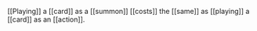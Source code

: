 [[Playing]] a [[card]] as a [[summon]] [[costs]] the [[same]] as [[playing]] a [[card]] as an [[action]].